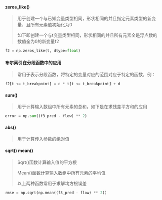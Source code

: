 #### zeros_like()

> 用于创建一个与已知变量类型相同，形状相同的并且指定元素类型的新变量，且所有元素值初始化为0
>
> 如下即创建一个与t变量类型相同，形状相同的并且所有元素全是浮点数的数值全为0的新变量f2

```python
f2 = np.zeros_like(t, dtype=float)
```

#### 布尔索引在分段函数中的应用

> 常用于表示分段函数，将特定的变量对应的范围对应于特定的函数，例：

```python
f2[t <= t_breakpoint] = c * t[t <= t_breakpoint] + d
```

#### sum()

> 用于计算输入数组中所有元素的总和，如下是在求残差平方和的应用

```python
error = np.sum((f3_pred - flow) ** 2)
```

#### abs()

> 用于计算传入参数的绝对值

#### sqrt() mean()

> Sqrt()函数计算输入值的平方根
>
> Mean()函数计算输入数组中所有元素的平均值
>
> 以上两种函数常用于求解均方根误差

```python
rmse = np.sqrt(np.mean((f3_pred - flow) ** 2))
```

